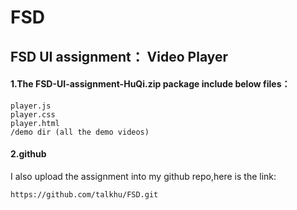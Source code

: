 # FSD
## FSD UI assignment： Video Player

#### 1.The FSD-UI-assignment-HuQi.zip package include below files：
```
player.js
player.css
player.html
/demo dir (all the demo videos)
```

#### 2.github

I also upload the assignment into my github repo,here is the link:

`https://github.com/talkhu/FSD.git`
